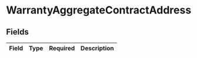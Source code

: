 # WarrantyAggregateContractAddress


## Fields

| Field       | Type        | Required    | Description |
| ----------- | ----------- | ----------- | ----------- |
